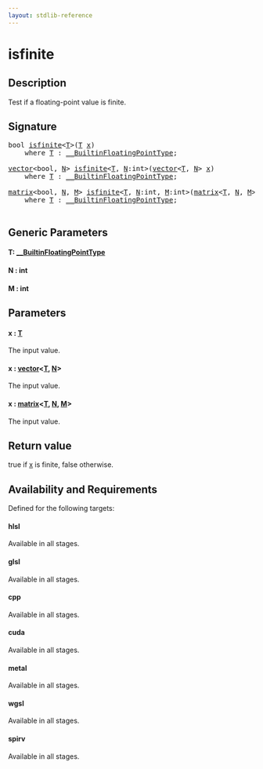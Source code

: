 ```yaml
---
layout: stdlib-reference
---
```


# isfinite

## Description

Test if a floating-point value is finite.



## Signature 

<pre>
<span class="code_keyword">bool</span> <a href="isfinite.md">isfinite</a>&lt;<a href="isfinite.md#typeparam-T" class="code_type">T</a>&gt;(<a href="isfinite.md#typeparam-T" class="code_type">T</a> <a href="isfinite.md#decl-x" class="code_param">x</a>)
    <span class='code_keyword'>where</span> <a href="isfinite.md#typeparam-T" class="code_type">T</a> : <a href="../interfaces/0_builtinfloatingpointtype-029hm/index.md" class="code_type">__BuiltinFloatingPointType</a>;

<a href="../types/vector/index.md" class="code_type">vector</a>&lt;<span class="code_keyword">bool</span>, <a href="isfinite.md#decl-N" class="code_var">N</a>&gt; <a href="isfinite.md">isfinite</a>&lt;<a href="isfinite.md#typeparam-T" class="code_type">T</a>, <a href="isfinite.md#decl-N" class="code_var">N</a>:<span class="code_keyword">int</span>&gt;(<a href="../types/vector/index.md" class="code_type">vector</a>&lt;<a href="isfinite.md#typeparam-T" class="code_type">T</a>, <a href="isfinite.md#decl-N" class="code_var">N</a>&gt; <a href="isfinite.md#decl-x" class="code_param">x</a>)
    <span class='code_keyword'>where</span> <a href="isfinite.md#typeparam-T" class="code_type">T</a> : <a href="../interfaces/0_builtinfloatingpointtype-029hm/index.md" class="code_type">__BuiltinFloatingPointType</a>;

<a href="../types/matrix/index.md" class="code_type">matrix</a>&lt;<span class="code_keyword">bool</span>, <a href="isfinite.md#decl-N" class="code_var">N</a>, <a href="isfinite.md#decl-M" class="code_var">M</a>&gt; <a href="isfinite.md">isfinite</a>&lt;<a href="isfinite.md#typeparam-T" class="code_type">T</a>, <a href="isfinite.md#decl-N" class="code_var">N</a>:<span class="code_keyword">int</span>, <a href="isfinite.md#decl-M" class="code_var">M</a>:<span class="code_keyword">int</span>&gt;(<a href="../types/matrix/index.md" class="code_type">matrix</a>&lt;<a href="isfinite.md#typeparam-T" class="code_type">T</a>, <a href="isfinite.md#decl-N" class="code_var">N</a>, <a href="isfinite.md#decl-M" class="code_var">M</a>&gt; <a href="isfinite.md#decl-x" class="code_param">x</a>)
    <span class='code_keyword'>where</span> <a href="isfinite.md#typeparam-T" class="code_type">T</a> : <a href="../interfaces/0_builtinfloatingpointtype-029hm/index.md" class="code_type">__BuiltinFloatingPointType</a>;

</pre>

## Generic Parameters

####  <a id="typeparam-T"></a>T: [\_\_BuiltinFloatingPointType](../interfaces/0_builtinfloatingpointtype-029hm/index.md)
####  <a id="decl-N"></a>N  : int
####  <a id="decl-M"></a>M  : int

## Parameters

####  <a id="decl-x"></a>x  : [T](isfinite.md#typeparam-T)
The input value.

####  <a id="decl-x"></a>x  : [vector](../types/vector/index.md)\<[T](../types/vector/index.md#typeparam-T), [N](../types/vector/index.md#decl-N)\>
The input value.

####  <a id="decl-x"></a>x  : [matrix](../types/matrix/index.md)\<[T](../types/matrix/t-0.md), [N](../types/matrix/index.md#decl-N), [M](../types/matrix/index.md#decl-M)\>
The input value.


## Return value
<span class='code'>true</span> if <span class='code'><a href="isfinite.md#decl-x" class="code_param">x</a></span> is finite, <span class='code'>false</span> otherwise.


## Availability and Requirements

Defined for the following targets:

#### hlsl
Available in all stages.

#### glsl
Available in all stages.

#### cpp
Available in all stages.

#### cuda
Available in all stages.

#### metal
Available in all stages.

#### wgsl
Available in all stages.

#### spirv
Available in all stages.




<script>
// Fix .md links to .html when on ReadTheDocs
if (window.location.hostname.includes('readthedocs') || 
    window.location.hostname.includes('rtfd.io')) {
  document.addEventListener('DOMContentLoaded', function() {
    const links = document.querySelectorAll('a');
    links.forEach(link => {
      const href = link.getAttribute('href');
      if (href && href.includes('.md')) {
        // This regex will handle .md links with or without fragment identifiers or query parameters
        link.href = link.href.replace(/(.+)\.md(#[^?]*)?(\?.*)?$/, '$1.html$2$3');
      }
    });
  });
}
</script>
